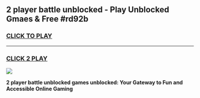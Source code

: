 
## 2 player battle unblocked - Play Unblocked Gmaes & Free #rd92b
<h3>
<a href="https://news.freeplayer.one?title=2_player_battle_unblocked&ref=03M">CLICK TO PLAY</a></h3>
<hr>

<h3>
<a href="https://news.freeplayer.one?title=2_player_battle_unblocked&ref=03M">CLICK 2 PLAY</a>
  
</h3>

<a href="https://news.freeplayer.one?title=2_player_battle_unblocked&ref=03M"><img src="https://clearcache.store/games.png"></a>


**2 player battle unblocked games unblocked: Your Gateway to Fun and Accessible Online Gaming**
